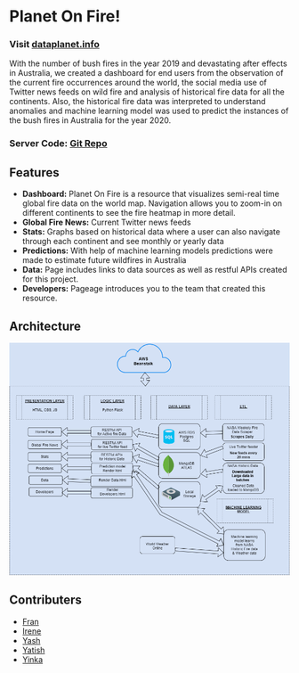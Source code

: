 # Planet On Fire!

### Visit [dataplanet.info](http://www.dataplanet.info/)

With the number of bush fires in the year 2019 and devastating after effects in Australia, we created a dashboard for end users from the observation of the current fire occurrences around the world, the social media use of Twitter news feeds on wild fire and analysis of historical fire data for all the continents. Also, the historical fire data was interpreted to understand anomalies and machine learning model was used to predict the instances of the bush fires in Australia for the year 2020.

### Server Code: [Git Repo](https://github.com/ireneshtepa/Project_planet_on_fire) 

## Features

- **Dashboard:** Planet On Fire is a resource that visualizes semi-real time global fire data on the world map. Navigation allows you to zoom-in on different continents to see the fire heatmap in more detail.
- **Global Fire News:** Current Twitter news feeds
- **Stats:** Graphs based on historical data where a user can also navigate through each continent and see monthly or yearly data 
- **Predictions:** With help of machine learning models predictions were made to estimate future wildfires in Australia
- **Data:** Page includes links to data sources as well as restful APIs created for this project. 
- **Developers:** Pageage introduces you to the team that created this resource.

## Architecture

![](/Architecture.png?raw=true "Optional Title")

## Contributers

* [Fran](https://github.com/Franktang2)
* [Irene](https://github.com/ireneshtepa)
* [Yash](https://github.com/Yashwinie)
* [Yatish](https://github.com/Yatish-Mullaji)
* [Yinka](https://github.com/Deyinka)

